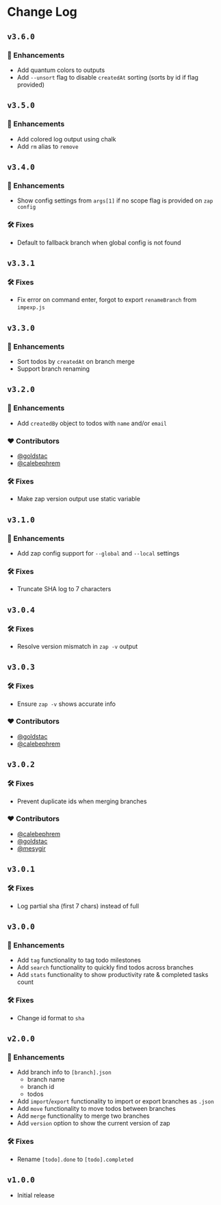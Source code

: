 # Change Log

## `v3.6.0`

### 🚀 Enhancements

- Add quantum colors to outputs
- Add `--unsort` flag to disable `createdAt` sorting (sorts by id if flag provided)

## `v3.5.0`

### 🚀 Enhancements

- Add colored log output using chalk
- Add `rm` alias to `remove`

## `v3.4.0`

### 🚀 Enhancements

- Show config settings from `args[1]` if no scope flag is provided on `zap config`

### 🛠️ Fixes

- Default to fallback branch when global config is not found

## `v3.3.1`

### 🛠️ Fixes

- Fix error on command enter, forgot to export `renameBranch` from `impexp.js`

## `v3.3.0`

### 🚀 Enhancements

- Sort todos by `createdAt` on branch merge
- Support branch renaming

## `v3.2.0`

### 🚀 Enhancements

- Add `createdBy` object to todos with `name` and/or `email`

### ❤️ Contributors

- [@goldstac](https://github.com/goldstac)
- [@calebephrem](https://github.com/calebephrem)

### 🛠️ Fixes

- Make zap version output use static variable

## `v3.1.0`

### 🚀 Enhancements

- Add zap config support for `--global` and `--local` settings

### 🛠️ Fixes

- Truncate SHA log to 7 characters

## `v3.0.4`

### 🛠️ Fixes

- Resolve version mismatch in `zap -v` output

## `v3.0.3`

### 🛠️ Fixes

- Ensure `zap -v` shows accurate info

### ❤️ Contributors

- [@goldstac](https://github.com/goldstac)
- [@calebephrem](https://github.com/calebephrem)

## `v3.0.2`

### 🛠️ Fixes

- Prevent duplicate ids when merging branches

### ❤️ Contributors

- [@calebephrem](https://github.com/calebephrem)
- [@goldstac](https://github.com/goldstac)
- [@mesygir](https://github.com/mesygir)

## `v3.0.1`

### 🛠️ Fixes

- Log partial sha (first 7 chars) instead of full

## `v3.0.0`

### 🚀 Enhancements

- Add `tag` functionality to tag todo milestones
- Add `search` functionality to quickly find todos across branches
- Add `stats` functionality to show productivity rate & completed tasks count

### 🛠️ Fixes

- Change id format to `sha`

## `v2.0.0`

### 🚀 Enhancements

- Add branch info to `[branch].json`
  - branch name
  - branch id
  - todos
- Add `import`/`export` functionality to import or export branches as `.json`
- Add `move` functionality to move todos between branches
- Add `merge` functionality to merge two branches
- Add `version` option to show the current version of zap

### 🛠️ Fixes

- Rename `[todo].done` to `[todo].completed`

## `v1.0.0`

- Initial release
